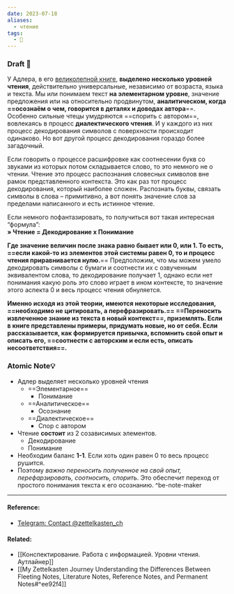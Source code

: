 ```yaml
---
date: 2023-07-18
aliases:
  - чтение
tags:
  - 🌳
---
```

### Draft 📝

У Адлера, в его [великолепной книге](https://www.mann-ivanov-ferber.ru/books/kak-chitat-knigi-pereizdanie/), **выделено несколько уровней чтения**, действительно универсальные, независимо от возраста, языка и текста. Мы или понимаем текст **на элементарном уровне**, значение предложения или на относительно продвинутом, **аналитическом, когда ==осознаём о чем, говорится в деталях и доводах автора**==. Особенно сильные чтецы умудряются ==спорить с автором==, вовлекаясь в процесс **диалектического чтения**. И у каждого из них процесс декодирования символов с поверхности происходит одинаково. Но вот другой процесс декодирования гораздо более загадочный.  
  
Если говорить о процессе расшифровке как соотнесении букв со звуками из которых потом складывается слово, то это немного не о чтении. Чтение это процесс распознания словесных символов вне рамок представленного контекста. Это как раз тот процесс декодирования, который наиболее сложен. Распознать буквы, связать символы в слова – примитивно, а вот понять значение слов за пределами написанного и есть истинное чтение.   
  
Если немного пофантазировать, то получиться вот такая интересная “формула”:   
**» Чтение = Декодирование x Понимание**
  
**Где значение величин после знака равно бывает или 0, или 1. То есть, ==если какой-то из элементов этой системы равен 0, то и процесс чтения приравнивается нулю.**== Предположим, что мы можем умело декодировать символы с бумаги и соотнести их с озвученным эквивалентом слова, то декодирование получает 1, однако если нет понимания какую роль это слово играет в ином контексте, то значение этого аспекта 0 и весь процесс чтения обнуляется.
  
**Именно исходя из этой теории, имеются некоторые исследования, ==необходимо не цитировать, а перефразировать.== ==Переносить извлеченное знание из текста в новый контекст==, приземлять. Если в книге представлены примеры, придумать новые, но от себя. Если рассказывается, как формируется привычка, вспомнить свой опыт и описать его, ==соотнести с авторским и если есть, описать несоответствия==.**


### Atomic Note💡
- Адлер выделяет несколько уровней чтения
	- ==Элементарное==
		- Понимание
	- ==Аналитическое==
		- Осознание
	- ==Диалектическое==
		- Спор с автором
- Чтение **состоит** из 2 созависимых элементов.
	- Декодирование
	- Понимание
- Необходим баланс **1-1**. Если хоть один равен 0 то весь процесс рушится.
- Поэтому *важно переносить полученное на свой опыт, перефарзировать, соотносить, спорить*. Это обеспечит переход от простого понимания текста к его осознанию. ^be-note-maker
---
#### Reference:
- [Telegram: Contact @zettelkasten\_ch](https://t.me/zettelkasten_ch/262)
#### Related:
- [[Конспектирование. Работа с информацией. Уровни чтения. Аутлайнер]]
- [[My Zettelkasten Journey Understanding the Differences Between Fleeting Notes, Literature Notes, Reference Notes, and Permanent Notes#^ee92f4]]
